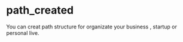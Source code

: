 # path_created
You can creat path structure for organizate your business , startup or personal live.
